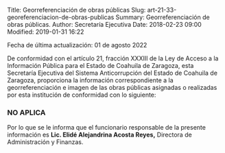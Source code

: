 Title: Georreferenciación de obras públicas
Slug: art-21-33-georeferenciacion-de-obras-publicas
Summary: Georreferenciación de obras públicas.
Author: Secretaría Ejecutiva
Date: 2018-02-23 09:00
Modified: 2019-01-31 16:22


Fecha de última actualización: 01 de agosto 2022


De conformidad con el artículo 21, fracción XXXIII de la Ley de Acceso a la Información Pública para el Estado de Coahuila de Zaragoza, esta Secretaría Ejecutiva del Sistema Anticorrupción del Estado de Coahuila de Zaragoza,  proporciona la información correspondiente a la georreferenciación e imagen de las obras públicas asignadas o realizadas por esta institución de conformidad con lo siguiente:

### NO APLICA

Por lo que se le informa que el funcionario responsable de la presente información es **Lic. Elidé Alejandrina Acosta Reyes,** Directora de Administración y Finanzas.
